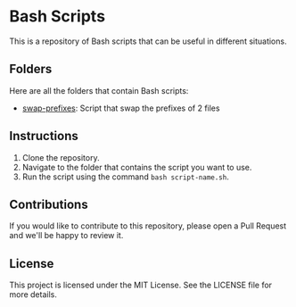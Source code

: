 # Bash Scripts

This is a repository of Bash scripts that can be useful in different situations.

## Folders

Here are all the folders that contain Bash scripts:

- [swap-prefixes](scripts/swap-prefixes): Script that swap the prefixes of 2 files

## Instructions

1. Clone the repository.
2. Navigate to the folder that contains the script you want to use.
3. Run the script using the command `bash script-name.sh`.

## Contributions

If you would like to contribute to this repository, please open a Pull Request
and we'll be happy to review it.

## License

This project is licensed under the MIT License. See the LICENSE file for more
details.
